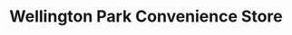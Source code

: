 ---
title: "Wellington Park Convenience Store"
url: /rowville/wellington-park-convenience-store/
shop: general
---